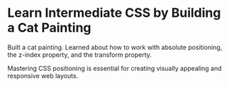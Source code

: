 
# Learn Intermediate CSS by Building a Cat Painting

Built a cat painting. Learned about how to work with absolute positioning, the z-index property, and the transform property.

Mastering CSS positioning is essential for creating visually appealing and responsive web layouts.
